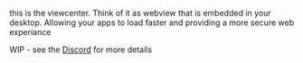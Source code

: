 [Discord]: https://inv.wtf/awfixerandfriends

this is the viewcenter. Think of it as webview that is embedded in your desktop. Allowing your apps to load faster and providing a more secure web experiance

WIP - see the [Discord] for more details
